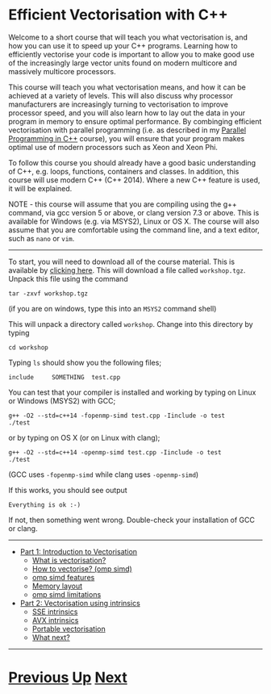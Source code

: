 
# Efficient Vectorisation with C++

Welcome to a short course that will teach you what vectorisation is, 
and how you can use it to speed up your C++ programs. Learning how
to efficiently vectorise your code is important to allow you to 
make good use of the increasingly large vector units found
on modern multicore and massively multicore processors.

This course will teach you what vectorisation means, and how
it can be achieved at a variety of levels. This will also
discuss why processor manufacturers are increasingly turning
to vectorisation to improve processor speed, and you will
also learn how to lay out the data in your program in memory
to ensure optimal performance. By combinging efficient vectorisation
with parallel programming (i.e. as described in my
[Parallel Programming in C++](../parallel_c++/README.md) course),
you will ensure that your program makes optimal use of modern 
processors such as Xeon and Xeon Phi.

To follow this course you should already have a good basic understanding
of C++, e.g. loops, functions, containers and classes. In addition, this
course will use modern C++ (C++ 2014). Where a new C++ feature is used,
it will be explained.

NOTE - this course will assume that you are compiling using the
g++ command, via gcc version 5 or above, or clang version 7.3 or above.
This is available for Windows (e.g. via MSYS2), Linux or OS X. The
course will also assume that you are comfortable using the command
line, and a text editor, such as `nano` or `vim`. 

***

To start, you will need to download all of the course material. This
is available by [clicking here](https://github.com/chryswoods/siremol.org/raw/master/chryswoods.com/vector_c%2B%2B/workshop.tgz). This will download a file called
`workshop.tgz`. Unpack this file using the command

```
tar -zxvf workshop.tgz
```

(if you are on windows, type this into an `MSYS2` command shell)

This will unpack a directory called `workshop`. Change into this directory
by typing

```
cd workshop
```

Typing `ls` should show you the following files;

```
include     SOMETHING  test.cpp
```

You can test that your compiler is installed and working
by typing on Linux or Windows (MSYS2) with GCC;

```
g++ -O2 --std=c++14 -fopenmp-simd test.cpp -Iinclude -o test
./test
```

or by typing on OS X (or on Linux with clang);

```
g++ -O2 --std=c++14 -openmp-simd test.cpp -Iinclude -o test
./test
```

(GCC uses `-fopenmp-simd` while clang uses `-openmp-simd`)

If this works, you should see output

```
Everything is ok :-)
```

If not, then something went wrong. Double-check your installation of GCC or clang.

***

* [Part 1: Introduction to Vectorisation](part1.md)
    * [What is vectorisation?](vectorisation.md)
    * [How to vectorise? (omp simd)](simd.md)
    * [omp simd features](features.md)
    * [Memory layout](memory.md)
    * [omp simd limitations](limitations.md)
* [Part 2: Vectorisation using intrinsics](part2.md)
    * [SSE intrinsics](sse.md)
    * [AVX intrinsics](avx.md)
    * [Portable vectorisation](portable.md)
    * [What next?](whatnext.md)

***

# [Previous](../main/courses.md) [Up](../main/courses.md) [Next](part1.md)  
